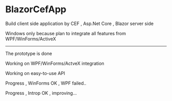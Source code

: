 # BlazorCefApp

Build client side application by CEF , Asp.Net Core , Blazor server side

Windows only because plan to integrate all features from WPF/WinForms/ActiveX 

----

The prototype is done

Working on WPF/WinForms/ActveX integration 

Working on easy-to-use API

Progress , WinForms OK , WPF failed..

Progress , Introp OK , improving...